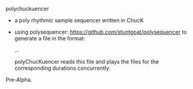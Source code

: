 polychuckuencer
 - a poly rhythmic sample sequencer written in ChucK
 - using polysequencer: https://github.com/stuntgoat/polysequencer to generate a file in the format:

   <duration in ms> <file path> <duration in ms> <file path> ...
   
   polyChucKuencer reads this file and plays the files for the corresponding durations concurrently.
 

Pre-Alpha. 
